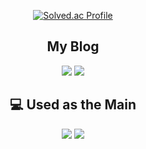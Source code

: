 

<div align=center>
 
 [![Solved.ac Profile](http://mazassumnida.wtf/api/v2/generate_badge?boj=min959595)](https://solved.ac/min959595/) 
 
## My Blog 
<a href="https://velog.io/@gangintheremark" target="_blank"><img src="https://img.shields.io/badge/velog-20C997?style=for-the-badge&logo=velog&logoColor=white"></a>
<a href="https://gangintheremark.tistory.com/" target="_blank"><img src="https://img.shields.io/badge/tistory-000000?style=for-the-badge&logo=tistory&logoColor=white"></a>


## 💻 Used as the Main
<img src="https://img.shields.io/badge/springboot-6DB33F?style=for-the-badge&logo=springboot&logoColor=white"> <img src="https://img.shields.io/badge/Java-007396?style=for-the-badge&logo=Java&logoColor=white">

</div>
